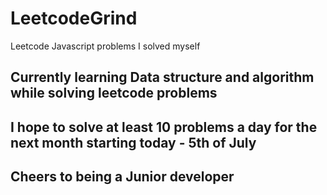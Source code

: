 # LeetcodeGrind
Leetcode Javascript problems I solved myself

## Currently learning Data structure and algorithm while solving leetcode problems 
## I hope to solve at least 10 problems a day for the next month starting today - 5th of July 
## Cheers to being a Junior developer 
